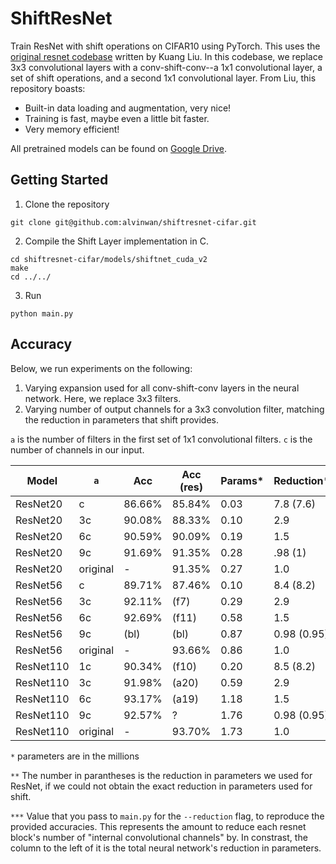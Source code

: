 # ShiftResNet

Train ResNet with shift operations on CIFAR10 using PyTorch. This uses the [original resnet codebase](https://github.com/kuangliu/pytorch-cifar.git) written by Kuang Liu. In this codebase, we replace 3x3 convolutional layers with a conv-shift-conv--a 1x1 convolutional layer, a set of shift operations, and a second 1x1 convolutional layer. From Liu, this repository boasts:

- Built-in data loading and augmentation, very nice!
- Training is fast, maybe even a little bit faster.
- Very memory efficient!

All pretrained models can be found on [Google Drive](https://drive.google.com/drive/u/1/folders/1SNKb2vJ7laHo0o40n0-OOUjc0kL6b7Yw).

## Getting Started

1. Clone the repository

```
git clone git@github.com:alvinwan/shiftresnet-cifar.git
```

2. Compile the Shift Layer implementation in C.
```
cd shiftresnet-cifar/models/shiftnet_cuda_v2
make
cd ../../
```
3. Run
```
python main.py
```
## Accuracy

Below, we run experiments on the following:

1. Varying expansion used for all conv-shift-conv layers in the neural network. Here, we replace 3x3 filters.
2. Varying number of output channels for a 3x3 convolution filter, matching the reduction in parameters that shift provides.

`a` is the number of filters in the first set of 1x1 convolutional filters. `c` is the number of channels in our input.

| Model | `a` | Acc | Acc (res) | Params* | Reduction** | `r`*** |
|-------|-----|-----|-----------|---------|-------------|-----|
| ResNet20 | c | 86.66% | 85.84% | 0.03 | 7.8 (7.6) | 12 |
| ResNet20 | 3c | 90.08% | 88.33% | 0.10 | 2.9 | 3.3 |
| ResNet20 | 6c | 90.59% | 90.09% | 0.19 | 1.5 | 1.6 |
| ResNet20 | 9c | 91.69% | 91.35% | 0.28 | .98 (1) | 1 |
| ResNet20 | original | - | 91.35% | 0.27 | 1.0 | - |
| ResNet56 | c | 89.71% | 87.46% | 0.10 | 8.4 (8.2) | 16 |
| ResNet56 | 3c | 92.11% | (f7) | 0.29 | 2.9 | 3.3 |
| ResNet56 | 6c | 92.69% | (f11) | 0.58 | 1.5 | 1.6 |
| ResNet56 | 9c | (bl) | (bl) | 0.87 | 0.98 (0.95) | 0.98 |
| ResNet56 | original | - | 93.66% | 0.86 | 1.0 | - |
| ResNet110 | 1c | 90.34% | (f10) | 0.20 | 8.5 (8.2) | 15 |
| ResNet110 | 3c | 91.98% | (a20) | 0.59 | 2.9 | 3.3 |
| ResNet110 | 6c | 93.17% | (a19) | 1.18 | 1.5 | 1.6 |
| ResNet110 | 9c | 92.57% | ? | 1.76 | 0.98 (0.95) | 0.98 |
| ResNet110 | original | - | 93.70% | 1.73 | 1.0 | - |

`*` parameters are in the millions

`**` The number in parantheses is the reduction in parameters we used for ResNet, if we could not obtain the exact reduction in parameters used for shift.

`***` Value that you pass to `main.py` for the `--reduction` flag, to reproduce the provided accuracies. This represents the amount to reduce each resnet block's number of "internal convolutional channels" by. In constrast, the column to the left of it is the total neural network's reduction in parameters.

<!--| ResNet110 | 2c | 91.84% | 0.40 | 4.4 |
| ResNet110 | 4c | 91.93% |  0.79 | 2.2 |
| ResNet110 | 5c | 91.77% |  0.98 | 1.8 |
| ResNet110 | 7c | 92.23% |  1.37 | 1.3 |-->
